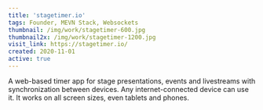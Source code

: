 ```yaml
---
title: 'stagetimer.io'
tags: Founder, MEVN Stack, Websockets
thumbnail: /img/work/stagetimer-600.jpg
thumbnail2x: /img/work/stagetimer-1200.jpg
visit_link: https://stagetimer.io/
created: 2020-11-01
active: true
---
```


A web-based timer app for stage presentations, events and livestreams with synchronization between devices. Any internet-connected device can use it. It works on all screen sizes, even tablets and phones.
